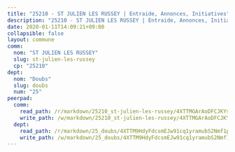 ```yaml
---
title: "25210 - ST JULIEN LES RUSSEY | Entraide, Annonces, Initiatives"
description: "25210 - ST JULIEN LES RUSSEY | Entraide, Annonces, Initiatives"
date: 2020-01-11T14:09:21+09:00
collapsible: false
layout: commune
comm:
  nom: "ST JULIEN LES RUSSEY"
  slug: st-julien-les-russey
  cp: "25210"
dept:
  nom: "Doubs"
  slug: doubs
  num: "25"
peerpad:
  comm:
    read_path: /r/markdown/25210_st-julien-les-russey/4XTTMGArAoDFCJKYsFybDGXfVRE9G2moavMsu2qfKJ5apvWYo
    write_path: /w/markdown/25210_st-julien-les-russey/4XTTMGArAoDFCJKYsFybDGXfVRE9G2moavMsu2qfKJ5apvWYo-K3TgUcSLCkBnEvndsQ27PyLdhXU1ydF6jkBXqrvGzDbM5vQGiXHqTkEXAfowGkQL4zgguZkNZeXF9tSqpqni3oa7YwL2QgtJrY87AnLnJxP7HVYXEdGdEyd2Z7NVh6RFqiErf2zs
  dept:
    read_path: /r/markdown/25_doubs/4XTTM9HdyFdcsmEJw91cq1yramubS2Nmf1ps2s84xcMxY74Zv
    write_path: /w/markdown/25_doubs/4XTTM9HdyFdcsmEJw91cq1yramubS2Nmf1ps2s84xcMxY74Zv-K3TgURza6A4QY75MscA2g52nUX9tjMQaHW9mgBSgyRKNNp3M6gkaXA9iDDtpbSx22mTSZbQLYS1izbwsznz8e9u5BERCmGKxZ379xV2nAaDe1bGyxrjytc7G1EcbGtknRFYQ1Lxp
---
```


